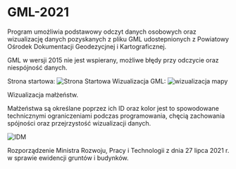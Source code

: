# GML-2021

Program umożliwia podstawowy odczyt danych osobowych oraz wizualizację danych pozyskanych z pliku GML udostepnionych z Powiatowy Ośrodek Dokumentacji Geodezycjnej i Kartograficznej.

GML w wersji 2015 nie jest wspierany, możliwe błędy przy odczycie oraz niespójność danych.


Strona startowa:
![Strona Startowa](https://github.com/RybarskiDominik/GML-2021/assets/127627343/c915ae1c-03de-486a-a17c-5347d62895b9)
Wizualizacja GML:
![wizualizacja mapy](https://github.com/RybarskiDominik/GML-2021/assets/127627343/1be828b1-c2f2-4b73-81a6-da0c27af42c7)

Wizualizacja małżeństw.

Małżeństwa są określane poprzez ich ID oraz kolor jest to spowodowane technicznymi ograniczeniami podczas programowania, chęcią zachowania spójności oraz przejrzystość wizualizacji danych.

![IDM](https://github.com/RybarskiDominik/GML-2021/assets/127627343/e642f0ee-7e89-430b-a531-1444ceac7850)


Rozporządzenie Ministra Rozwoju, Pracy i Technologii z dnia 27 lipca 2021 r. w sprawie ewidencji gruntów i budynków.
